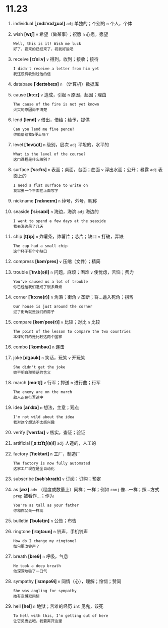 # 11.23


1. individual **[ˌɪndɪˈvɪdʒuəl]** `adj` 单独的；个别的 `n` 个人，个体

2. wish **[wɪʃ]** `v` 希望（做某事）；祝愿 `n` 心愿，愿望
    ```
    Well, this is it! Wish me luck
    好了，要来的已经来了，祝我好运吧
    ```

3. receive **[rɪˈsiːv]** `v` 得到，收到；接收；接待
    ```
    I didn't receive a letter from him yet
    我还没有收到过他的信
    ```

4. database **[ˈdeɪtəbeɪs]** `n` （计算机）数据库

5. cause **[kɔːz]** `v` 造成，引起 `n` 原因，起因；理由
    ```
    The cause of the fire is not yet known
    火灾的原因尚不清楚
    ```

6. lend **[lend]** `v` 借出，借给；给予，提供
    ```
    Can you lend me five pence?
    你能借给我5便士吗？
    ```

7. level **[ˈlev(ə)l]** `n` 级别，层次 `adj` 平坦的，水平的
    ```
    What is the level of the course?
    这门课程是什么级别？
    ```

8. surface **[ˈsɜːfɪs]** `n` 表面；桌面，台面；曲面 `v` 浮出水面；公开；暴露 `adj` 表面上的
    ```
    I need a flat surface to write on
    我需要一个平面在上面写字
    ```

9. nickname **[ˈnɪkneɪm]** `n` 绰号，外号，昵称

10. seaside **[ˈsiːsaɪd]** `n` 海边，海滨 `adj` 海边的
    ```
    I went to spend a few days at the seaside
    我去海边呆了几天
    ```

11. chip **[tʃɪp]** `n` 炸薯条，炸薯片；芯片；缺口 `v` 打破，弄缺
    ```
    The cup had a small chip
    这个杯子有个小缺口
    ```

12. compress **[kəmˈpres]** `v` 压缩（文件）；精简

13. trouble **[ˈtrʌb(ə)l]** `n` 问题，麻烦；困难 `v` 使忧虑，苦恼；费力
    ```
    You've caused us a lot of trouble
    你已经给我们造成了很多麻烦
    ```

14. corner **[ˈkɔːnə(r)]** `n` 角落；街角 `v` 垄断；将...逼入死角；拐弯
    ```
    Our house is just around the corner
    过了街角就是我们的房子
    ```

15. compare **[kəmˈpeə(r)]** `v` 比较；对比 `n` 比较
    ```
    The point of the lesson to compare the two countries
    本课的目的是比较这两个国家
    ```

16. combo **[ˈkɒmbəʊ]** `n` 连击

17. joke **[dʒəʊk]** `n` 笑话，玩笑 `v` 开玩笑
    ```
    She didn't get the joke
    她不明白那笑话的含义
    ```

18. march **[mɑːtʃ]** `v` 行军；押送 `n` 进行曲；行军
    ```
    The enemy are on the march
    敌人正在行军途中
    ```

19. idea **[aɪˈdɪə]** `n` 想法，主意；观点
    ```
    I'm not wild about the idea
    我对这个想法不太感兴趣
    ```

20. verify **[ˈverɪfaɪ]** `v` 核实，查证；验证

21. artificial **[ˌɑːtɪˈfɪʃ(ə)l]** `adj` 人造的，人工的

22. factory **[ˈfæktəri]** `n` 工厂，制造厂
    ```
    The factory is now fully automated
    这家工厂现在是全自动化
    ```

23. subscribe **[səbˈskraɪb]** `v` 订阅；订购；预定

24. as **[æz]** `adv` （程度或数量上）同样；一样；例如 `conj` 像...一样；照...方式 `prep` 被看作...；作为
    ```
    You're as tall as your father
    你和你父亲一样高
    ```

25. bulletin **[ˈbʊlətɪn]** `n` 公告；布告

26. ringtone **[ˈrɪŋtəʊn]** `n` 铃声，手机铃声
    ```
    How do I change my ringtone?
    如何更改铃声？
    ```

27. breath **[breθ]** `n` 呼吸，气息
    ```
    He took a deep breath
    他深深地吸了一口气
    ```

28. sympathy **[ˈsɪmpəθi]** `n` 同情（心），理解；怜悯；赞同
    ```
    She was angling for sympathy
    她有意博取同情
    ```

29. hell **[hel]** `n` 地狱；苦难的经历 `int` 见鬼，该死
    ```
    To hell with this, I'm getting out of here
    让它见鬼去吧，我要离开这里
    ```
